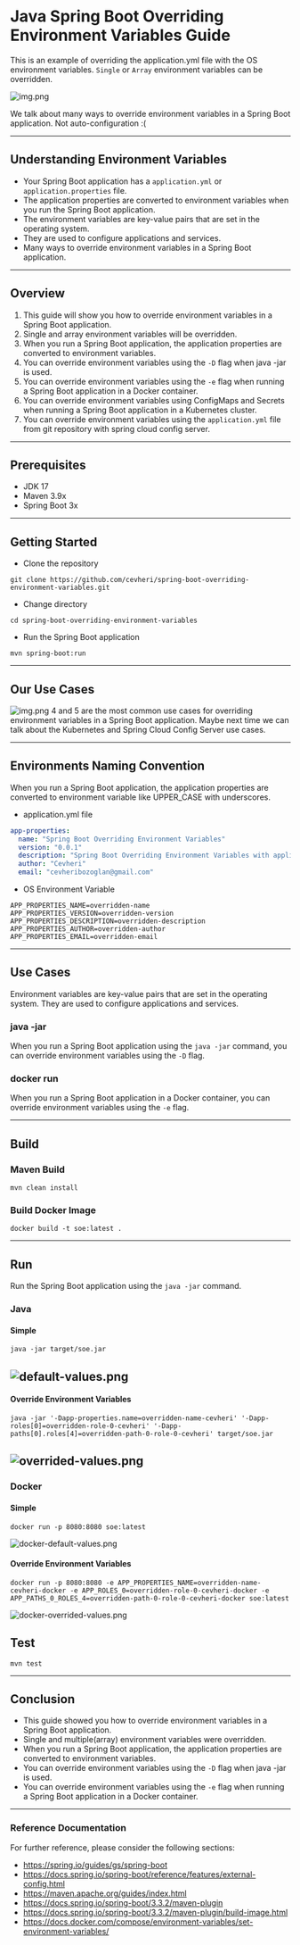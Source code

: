 # Java Spring Boot Overriding Environment Variables Guide


This is an example of overriding the application.yml file with the OS environment variables. 
`Single` or `Array` environment variables can be overridden.

![img.png](images/title.png)

We talk about many ways to override environment variables in a Spring Boot application. Not auto-configuration :(

---

## Understanding Environment Variables
* Your Spring Boot application has a `application.yml` or `application.properties` file.
* The application properties are converted to environment variables when you run the Spring Boot application.
* The environment variables are key-value pairs that are set in the operating system.
* They are used to configure applications and services.
* Many ways to override environment variables in a Spring Boot application.

---

## Overview
1. This guide will show you how to override environment variables in a Spring Boot application.
2. Single and array environment variables will be overridden.
3. When you run a Spring Boot application, the application properties are converted to environment variables.
4. You can override environment variables using the `-D` flag when java -jar is used.
5. You can override environment variables using the `-e` flag when running a Spring Boot application in a Docker container.
6. You can override environment variables using ConfigMaps and Secrets when running a Spring Boot application in a Kubernetes cluster.
7. You can override environment variables using the `application.yml` file from git repository with spring cloud config server.

----

## Prerequisites
* JDK 17
* Maven 3.9x
* Spring Boot 3x

---

## Getting Started
* Clone the repository
```shell
git clone https://github.com/cevheri/spring-boot-overriding-environment-variables.git
```

* Change directory
```shell
cd spring-boot-overriding-environment-variables
```

* Run the Spring Boot application
```shell
mvn spring-boot:run
```

---


## Our Use Cases
![img.png](images/uses-cases.png)
4 and 5 are the most common use cases for overriding environment variables in a Spring Boot application. Maybe next time we can talk about the Kubernetes and Spring Cloud Config Server use cases.

---

## Environments Naming Convention
When you run a Spring Boot application, the application properties are converted to environment variable like UPPER_CASE with underscores.

* application.yml file
```yml
app-properties:
  name: "Spring Boot Overriding Environment Variables"
  version: "0.0.1"
  description: "Spring Boot Overriding Environment Variables with application.yml"
  author: "Cevheri"
  email: "cevheribozoglan@gmail.com"
```
* OS Environment Variable
```shell
APP_PROPERTIES_NAME=overridden-name
APP_PROPERTIES_VERSION=overridden-version
APP_PROPERTIES_DESCRIPTION=overridden-description
APP_PROPERTIES_AUTHOR=overridden-author
APP_PROPERTIES_EMAIL=overridden-email
```

---

## Use Cases
Environment variables are key-value pairs that are set in the operating system.
They are used to configure applications and services.

### java -jar
When you run a Spring Boot application using the `java -jar` command, you can override environment variables using the `-D` flag.



### docker run
When you run a Spring Boot application in a Docker container, you can override environment variables using the `-e` flag.
    

---

## Build
### Maven Build
```shell
mvn clean install
```

### Build Docker Image
```shell
docker build -t soe:latest .
```

---

## Run
Run the Spring Boot application using the `java -jar` command. 

### Java
#### Simple
```shell
java -jar target/soe.jar
```
![default-values.png](images/default-values.png)
---

#### Override Environment Variables
```shell
java -jar '-Dapp-properties.name=overridden-name-cevheri' '-Dapp-roles[0]=overridden-role-0-cevheri' '-Dapp-paths[0].roles[4]=overridden-path-0-role-0-cevheri' target/soe.jar
```
![overrided-values.png](images/overrided-values.png)
---

### Docker
#### Simple
```shell
docker run -p 8080:8080 soe:latest
```
![docker-default-values.png](images/docker-default-values.png)
#### Override Environment Variables
```shell
docker run -p 8080:8080 -e APP_PROPERTIES_NAME=overridden-name-cevheri-docker -e APP_ROLES_0=overridden-role-0-cevheri-docker -e APP_PATHS_0_ROLES_4=overridden-path-0-role-0-cevheri-docker soe:latest
```
![docker-overrided-values.png](images/docker-overrided-values.png)


## Test

```shell
mvn test
```

---

## Conclusion
* This guide showed you how to override environment variables in a Spring Boot application. 
* Single and multiple(array) environment variables were overridden. 
* When you run a Spring Boot application, the application properties are converted to environment variables. 
* You can override environment variables using the `-D` flag when java -jar is used. 
* You can override environment variables using the `-e` flag when running a Spring Boot application in a Docker container.

---

### Reference Documentation

For further reference, please consider the following sections:
* https://spring.io/guides/gs/spring-boot
* https://docs.spring.io/spring-boot/reference/features/external-config.html
* https://maven.apache.org/guides/index.html
* https://docs.spring.io/spring-boot/3.3.2/maven-plugin
* https://docs.spring.io/spring-boot/3.3.2/maven-plugin/build-image.html
* https://docs.docker.com/compose/environment-variables/set-environment-variables/
